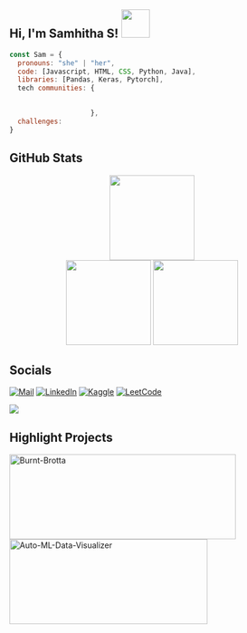 <h2> Hi, I'm Samhitha S! <img src="https://media.giphy.com/media/mGcNjsfWAjY5AEZNw6/giphy.gif" width="50"></h2>

```javascript
const Sam = {
  pronouns: "she" | "her",
  code: [Javascript, HTML, CSS, Python, Java],
  libraries: [Pandas, Keras, Pytorch],
  tech communities: {
                    

                    },
  challenges: 
}
```
## GitHub Stats 
<div align="center">
  <img src="https://github-readme-streak-stats.herokuapp.com/?user=samhitha-07&" height="150">
</div>
<div align="center">
  <img src="https://github-readme-stats.vercel.app/api?username=samhitha-07&show_icons=true&locale=en" height="150">
  <img src="https://github-readme-stats.vercel.app/api/top-langs?username=samhitha-07&show_icons=true&locale=en&layout=compact" height="150">
</div>

## Socials 
[![Mail](https://img.shields.io/badge/Gmail-D14836?style=for-the-badge&logo=gmail&logoColor=white)](mailto:samhithas474@gmail.com)
[![LinkedIn](https://img.shields.io/badge/LinkedIn-0077B5?style=for-the-badge&logo=linkedin&logoColor=white)](www.linkedin.com/in/samhitha-s07) 
[![Kaggle](https://img.shields.io/badge/Kaggle-035a7d?style=for-the-badge&logo=kaggle&logoColor=white)](https://kaggle.com/samhithas04)
[![LeetCode](https://img.shields.io/badge/LeetCode-000000?style=for-the-badge&logo=LeetCode&logoColor=#d16c06)](https://www.leetcode.com/samhithas04)

[![](https://visitcount.itsvg.in/api?id=samhitha-07&icon=0&color=0)](https://visitcount.itsvg.in)

## Highlight Projects

<a href="https://github.com/samhitha-07/Burnt-Brotta">
  <img align="center" src="https://github-readme-stats.vercel.app/api/pin/?username=samhitha-07&repo=Burnt-Brotta&show_icons=true&line_height=27&title_color=6aa6f8&text_color=8a919a&icon_color=6aa6f8&bg_color=22272e" alt="Burnt-Brotta" height="150" width = "400">
</a>

<a href="https://github.com/samhitha-07/Auto-ML-Data-Visualizer">
  <img align="center" src="https://github-readme-stats.vercel.app/api/pin/?username=samhitha-07&repo=Auto-ML-Data-Visualizer&show_icons=true&line_height=27&title_color=6aa6f8&text_color=8a919a&icon_color=6aa6f8&bg_color=22272e" alt="Auto-ML-Data-Visualizer" height="150" width="350">
</a>
